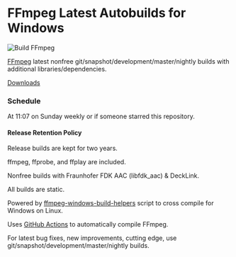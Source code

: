 # FFmpeg Latest Autobuilds for Windows
![Build FFmpeg](https://github.com/xdeadboy666x/ffmpeg-autobuild/workflows/Build%20FFmpeg/badge.svg)

[FFmpeg](https://ffmpeg.org) latest nonfree git/snapshot/development/master/nightly builds with additional libraries/dependencies.

[Downloads](https://github.com/xdeadboy666x/ffmpeg-autobuild/releases)

### Schedule
At 11:07 on Sunday weekly or if someone starred this repository.

#### Release Retention Policy
Release builds are kept for two years.

ffmpeg, ffprobe, and ffplay are included.

Nonfree builds with Fraunhofer FDK AAC (libfdk_aac) & DeckLink.

All builds are static.

Powered by [ffmpeg-windows-build-helpers](https://github.com/xdeadboy666x/ffmpeg-windows-build-helpers) script to cross compile for Windows on Linux.

Uses [GitHub Actions](https://github.com/features/actions) to automatically compile FFmpeg.

For latest bug fixes, new improvements, cutting edge, use git/snapshot/development/master/nightly builds.
